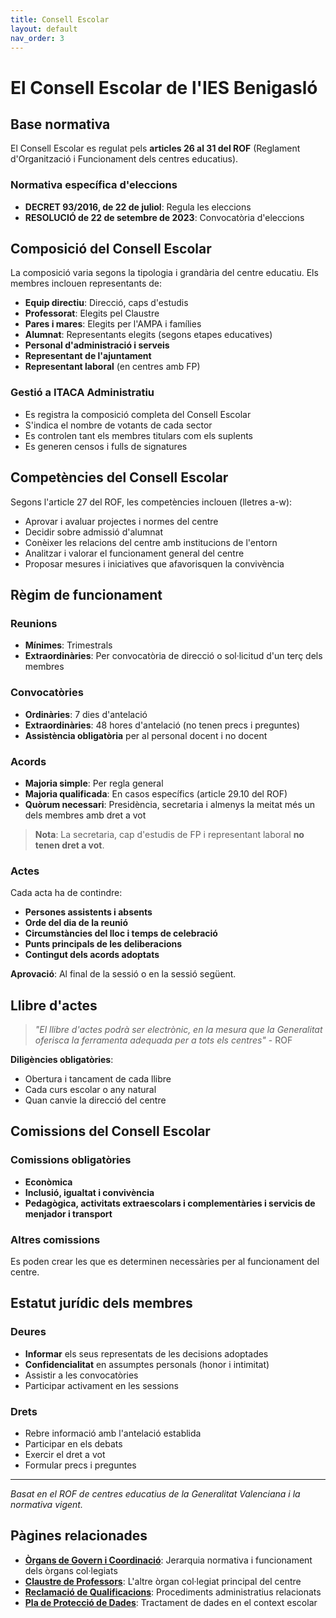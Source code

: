 ```yaml
---
title: Consell Escolar
layout: default
nav_order: 3
---
```


# El Consell Escolar de l'IES Benigasló

## Base normativa

El Consell Escolar es regulat pels **articles 26 al 31 del ROF** (Reglament d'Organització i Funcionament dels centres educatius).

### Normativa específica d'eleccions
- **DECRET 93/2016, de 22 de juliol**: Regula les eleccions
- **RESOLUCIÓ de 22 de setembre de 2023**: Convocatòria d'eleccions

## Composició del Consell Escolar

La composició varia segons la tipologia i grandària del centre educatiu. Els membres inclouen representants de:

- **Equip directiu**: Direcció, caps d'estudis
- **Professorat**: Elegits pel Claustre
- **Pares i mares**: Elegits per l'AMPA i famílies
- **Alumnat**: Representants elegits (segons etapes educatives)
- **Personal d'administració i serveis**
- **Representant de l'ajuntament**
- **Representant laboral** (en centres amb FP)

### Gestió a ITACA Administratiu
- Es registra la composició completa del Consell Escolar
- S'indica el nombre de votants de cada sector
- Es controlen tant els membres titulars com els suplents
- Es generen censos i fulls de signatures

## Competències del Consell Escolar

Segons l'article 27 del ROF, les competències inclouen (lletres a-w):

- Aprovar i avaluar projectes i normes del centre
- Decidir sobre admissió d'alumnat
- Conèixer les relacions del centre amb institucions de l'entorn
- Analitzar i valorar el funcionament general del centre
- Proposar mesures i iniciatives que afavorisquen la convivència

## Règim de funcionament

### Reunions
- **Mínimes**: Trimestrals
- **Extraordinàries**: Per convocatòria de direcció o sol·licitud d'un terç dels membres

### Convocatòries
- **Ordinàries**: 7 dies d'antelació
- **Extraordinàries**: 48 hores d'antelació (no tenen precs i preguntes)
- **Assistència obligatòria** per al personal docent i no docent

### Acords
- **Majoria simple**: Per regla general
- **Majoria qualificada**: En casos específics (article 29.10 del ROF)
- **Quòrum necessari**: Presidència, secretaria i almenys la meitat més un dels membres amb dret a vot

> **Nota**: La secretaria, cap d'estudis de FP i representant laboral **no tenen dret a vot**.

### Actes
Cada acta ha de contindre:
- **Persones assistents i absents**
- **Orde del dia de la reunió**  
- **Circumstàncies del lloc i temps de celebració**
- **Punts principals de les deliberacions**
- **Contingut dels acords adoptats**

**Aprovació**: Al final de la sessió o en la sessió següent.

## Llibre d'actes

> *"El llibre d'actes podrà ser electrònic, en la mesura que la Generalitat oferisca la ferramenta adequada per a tots els centres"* - ROF

**Diligències obligatòries**:
- Obertura i tancament de cada llibre
- Cada curs escolar o any natural
- Quan canvie la direcció del centre

## Comissions del Consell Escolar

### Comissions obligatòries
- **Econòmica**
- **Inclusió, igualtat i convivència**
- **Pedagògica, activitats extraescolars i complementàries i servicis de menjador i transport**

### Altres comissions
Es poden crear les que es determinen necessàries per al funcionament del centre.

## Estatut jurídic dels membres

### Deures
- **Informar** els seus representats de les decisions adoptades
- **Confidencialitat** en assumptes personals (honor i intimitat)
- Assistir a les convocatòries
- Participar activament en les sessions

### Drets
- Rebre informació amb l'antelació establida
- Participar en els debats
- Exercir el dret a vot
- Formular precs i preguntes

---

*Basat en el ROF de centres educatius de la Generalitat Valenciana i la normativa vigent.*

## Pàgines relacionades

- **[Òrgans de Govern i Coordinació](conceptos-basicos.html)**: Jerarquia normativa i funcionament dels òrgans col·legiats
- **[Claustre de Professors](seguridad-digital.html)**: L'altre òrgan col·legiat principal del centre
- **[Reclamació de Qualificacions](politicas-instituto.html)**: Procediments administratius relacionats
- **[Pla de Protecció de Dades](recursos-enlaces.html)**: Tractament de dades en el context escolar